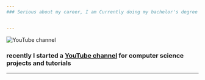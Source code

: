 ```yaml
---
### Serious about my career, I am Currently doing my bachelor's degree in Computer Science which includes a specialisation in Bioinformatics. 


---
```

![[YouTube channel](https://www.youtube.com/channel/UCeI3SXVHNEL5mBKKgewvJ1Q?view_as=subscriber)](https://github.com/ChristeenTJose/ChristeenTJose/blob/master/Model%201.gif)

### recently I started a [YouTube channel](https://www.youtube.com/channel/UCeI3SXVHNEL5mBKKgewvJ1Q?view_as=subscriber) for computer science projects and tutorials
---
<!--
**ChristeenTJose/ChristeenTJose** is a ✨ _special_ ✨ repository because its `README.md` (this file) appears on your GitHub profile.

Here are some ideas to get you started:

- 🔭 I’m currently working on ...
- 🌱 I’m currently learning ...
- 👯 I’m looking to collaborate on ...
- 🤔 I’m looking for help with ...
- 💬 Ask me about ...
- 📫 How to reach me: ...
- 😄 Pronouns: ...
- ⚡ Fun fact: ...
-->
